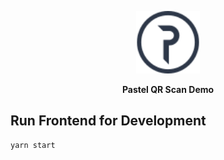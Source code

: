 <div align=center>

  [<img height="100px" src="https://github.com/pastelnetwork/pastel-qr-scan/blob/master/src/assets/images/logo.svg" />](https://github.com/pastelnetwork/pastel-qr-scan)

</div>

<p align=center>
  <b>Pastel QR Scan Demo</b>
</p>

## Run Frontend for Development

```bash
yarn start
```
